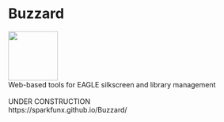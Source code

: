 # Buzzard
<img src="https://github.com/sparkfunX/Buzzard/raw/master/logo-1-gray.png" height="100px" width="100px">
<br/>
Web-based tools for EAGLE silkscreen and library management
<br/>
<br/>
UNDER CONSTRUCTION
<br/>
https://sparkfunx.github.io/Buzzard/
